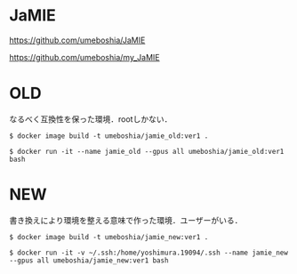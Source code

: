 # JaMIE
https://github.com/umeboshia/JaMIE

https://github.com/umeboshia/my_JaMIE

# OLD
なるべく互換性を保った環境．rootしかない．

`$ docker image build -t umeboshia/jamie_old:ver1 .`

`$ docker run -it --name jamie_old --gpus all umeboshia/jamie_old:ver1 bash`

# NEW
書き換えにより環境を整える意味で作った環境．ユーザーがいる．

`$ docker image build -t umeboshia/jamie_new:ver1 .`

`$ docker run -it -v ~/.ssh:/home/yoshimura.19094/.ssh --name jamie_new --gpus all umeboshia/jamie_new:ver1 bash`
